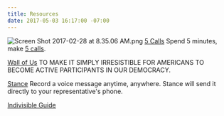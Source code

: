 ```yaml
---
title: Resources
date: 2017-05-03 16:17:00 -07:00
---
```


![Screen Shot 2017-02-28 at 8.35.06 AM.png](/uploads/Screen%20Shot%202017-02-28%20at%208.35.06%20AM.png)
[5 Calls](https://5calls.org)
Spend 5 minutes, make [5 calls](https://5calls.org).

[Wall of Us](https://www.wall-of-us.org) TO MAKE IT SIMPLY IRRESISTIBLE FOR AMERICANS TO BECOME ACTIVE PARTICIPANTS IN OUR DEMOCRACY.

[Stance](http://www.takeastance.us) Record a voice message anytime, anywhere. Stance will send it directly to your representative's phone.

[Indivisible Guide](https://www.indivisibleguide.com)